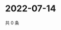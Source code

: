 # 2022-07-14

共 0 条

<!-- BEGIN WEIBO -->
<!-- 最后更新时间 Thu Jul 14 2022 22:14:41 GMT+0800 (China Standard Time) -->

<!-- END WEIBO -->
